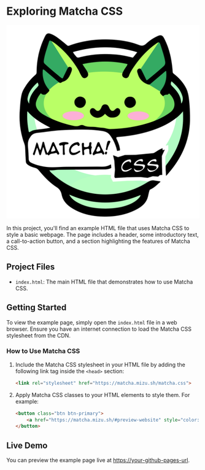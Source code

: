 # Exploring Matcha CSS
![Matcha SVG](matcha.svg)

In this project, you'll find an example HTML file that uses Matcha CSS to style a basic webpage. The page includes a header, some introductory text, a call-to-action button, and a section highlighting the features of Matcha CSS.


## Project Files

- `index.html`: The main HTML file that demonstrates how to use Matcha CSS.

## Getting Started

To view the example page, simply open the `index.html` file in a web browser. Ensure you have an internet connection to load the Matcha CSS stylesheet from the CDN.

### How to Use Matcha CSS

1. Include the Matcha CSS stylesheet in your HTML file by adding the following link tag inside the `<head>` section:
    ```html
    <link rel="stylesheet" href="https://matcha.mizu.sh/matcha.css">
    ```

2. Apply Matcha CSS classes to your HTML elements to style them. For example:
    ```html
    <button class="btn btn-primary">
        <a href="https://matcha.mizu.sh/#preview-website" style="color: white; text-decoration: none;">Learn More</a>
    </button>
    ```

## Live Demo

You can preview the example page live at [https://your-github-pages-url](https://your-github-pages-url).



